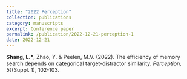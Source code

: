 ```yaml
---
title: "2022 Perception"
collection: publications
category: manuscripts
excerpt: Conference paper
permalink: /publication/2022-12-21-perception-1
date: 2022-12-21
---
```


**Shang, L.\***, Zhao, Y. & Peelen, M.V. (2022). The efficiency of memory search depends on categorical target-distractor similarity. *Perception, 51*(Suppl. 1), 102-103.
